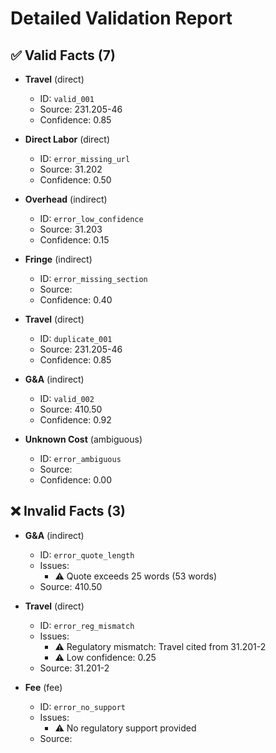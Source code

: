 # Detailed Validation Report

## ✅ Valid Facts (7)

- **Travel** (direct)
  - ID: `valid_001`
  - Source: 231.205-46
  - Confidence: 0.85

- **Direct Labor** (direct)
  - ID: `error_missing_url`
  - Source: 31.202
  - Confidence: 0.50

- **Overhead** (indirect)
  - ID: `error_low_confidence`
  - Source: 31.203
  - Confidence: 0.15

- **Fringe** (indirect)
  - ID: `error_missing_section`
  - Source: 
  - Confidence: 0.40

- **Travel** (direct)
  - ID: `duplicate_001`
  - Source: 231.205-46
  - Confidence: 0.85

- **G&A** (indirect)
  - ID: `valid_002`
  - Source: 410.50
  - Confidence: 0.92

- **Unknown Cost** (ambiguous)
  - ID: `error_ambiguous`
  - Source: 
  - Confidence: 0.00


## ❌ Invalid Facts (3)

- **G&A** (indirect)
  - ID: `error_quote_length`
  - Issues:
    - ⚠️ Quote exceeds 25 words (53 words)
  - Source: 410.50

- **Travel** (direct)
  - ID: `error_reg_mismatch`
  - Issues:
    - ⚠️ Regulatory mismatch: Travel cited from 31.201-2
    - ⚠️ Low confidence: 0.25
  - Source: 31.201-2

- **Fee** (fee)
  - ID: `error_no_support`
  - Issues:
    - ⚠️ No regulatory support provided
  - Source: 

